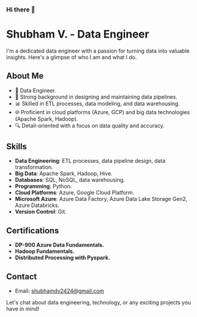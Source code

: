### Hi there 👋

# Shubham V. - Data Engineer


I'm a dedicated data engineer with a passion for turning data into valuable insights. Here's a glimpse of who I am and what I do.

## About Me

- 💼 Data Engineer.
- 🚀 Strong background in designing and maintaining data pipelines.
- 📊 Skilled in ETL processes, data modeling, and data warehousing.
- 🌐 Proficient in cloud platforms (Azure, GCP) and big data technologies (Apache Spark, Hadoop).
- 🔍 Detail-oriented with a focus on data quality and accuracy.

## Skills

- **Data Engineering**: ETL processes, data pipeline design, data transformation.
- **Big Data**: Apache Spark, Hadoop, Hive.
- **Databases**: SQL, NoSQL, data warehousing.
- **Programming**: Python.
- **Cloud Platforms**: Azure, Google Cloud Platform.
- **Microsoft Azure**: Azure Data Factory, Azure Data Lake Storage Gen2, Azure Databricks.
- **Version Control**: Git.

## Certifications
- **DP-900 Azure Data Fundamentals.**
- **Hadoop Fundamentals.**
- **Distributed Processing with Pyspark.**

## Contact
- Email: shubhamdv2424@gmail.com

Let's chat about data engineering, technology, or any exciting projects you have in mind!
